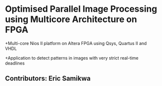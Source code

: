 # Optimised Parallel Image Processing using Multicore Architecture on FPGA

+Multi-core Nios II platform on Altera FPGA using Qsys, Quartus II and VHDL

+Application to detect patterns in images with very strict real-time deadlines

## Contributors: Eric Samikwa
